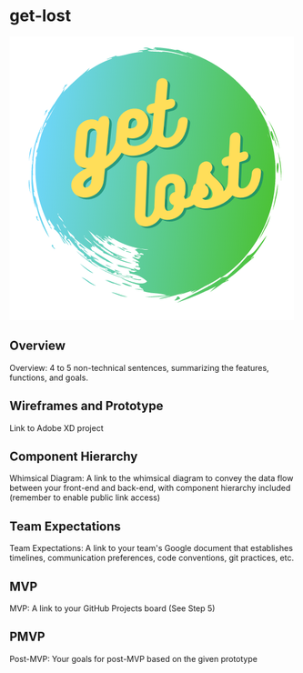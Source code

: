 # get-lost

![Get Lost logo](./client/assets/get_2.png)

## Overview

Overview: 4 to 5 non-technical sentences, summarizing the features, functions, and goals.

## Wireframes and Prototype

Link to Adobe XD project

## Component Hierarchy

Whimsical Diagram: A link to the whimsical diagram to convey the data flow between your front-end and back-end, with component hierarchy included (remember to enable public link access)

## Team Expectations

Team Expectations: A link to your team's Google document that establishes timelines, communication preferences, code conventions, git practices, etc.

## MVP

MVP: A link to your GitHub Projects board (See Step 5)

## PMVP

Post-MVP: Your goals for post-MVP based on the given prototype
